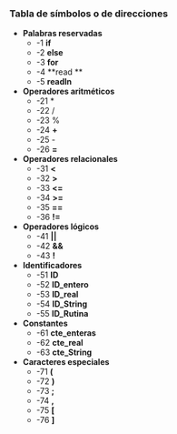 ### Tabla de símbolos o de direcciones

- **Palabras reservadas**
  - -1     **if**
  - -2     **else**
  - -3     **for**
  - -4     **read **
  - -5     **readln**
- **Operadores aritméticos**
  - -21     *
  - -22     /
  - -23     %
  - -24     **+**
  - -25     -
  - -26     **=** 
- **Operadores relacionales**
  - -31     **<**
  - -32     **\>**
  - -33     **<=**
  - -34     **\>=**
  - -35     **==**
  - -36     **!=**
- **Operadores lógicos**
  - -41     **||**
  - -42     **&&**
  - -43     **!**
- **Identificadores**
  - -51     **ID**
  - -52     **ID_entero**
  - -53     **ID_real**
  - -54     **ID_String**
  - -55     **ID_Rutina**
- **Constantes**
  - -61     **cte_enteras**
  - -62     **cte_real**
  - -63     **cte_String**
- **Caracteres especiales**
  - -71     **(**
  - -72     **)**
  - -73     **;**
  - -74     **,**
  - -75     **[**
  - -76     **]**